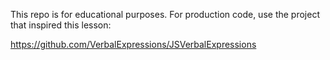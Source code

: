 This repo is for educational purposes. For production code, use the project that inspired this lesson:

https://github.com/VerbalExpressions/JSVerbalExpressions

